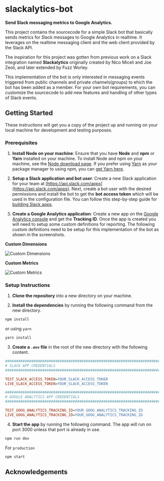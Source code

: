 # slackalytics-bot
**Send Slack messaging metrics to Google Analytics.**

This project contains the sourcecode for a simple Slack bot that basically sends metrics for Slack messages to Google Analytics in realtime. It leverages on the realtime messaging client and the web client provided by the Slack API.

The inspiration for this project was gotten from previous work on a Slack integration named **Slackalytics** originally created by Nico Miceli and Joe Zeoli, and later extended by Fuzz Worley.

This implementation of the bot is only interested in messaging events triggered from public channels and private channels(groups) to ehich the bot has been added as a member. For your own bot requirements, you can customize the sourcecode to add new features and handling of other types of Slack events.

## Getting Started

These instructions will get you a copy of the project up and running on your local machine for development and testing purposes.

### Prerequisites

1. **Install Node on your machine**: Ensure that you have **Node** and **npm** or **Yarn** installed on your machine. To install Node and npm on your machine, see the [Node download page](https://nodejs.org/en/download/). If you prefer using [Yarn](https://yarnpkg.com/) as your package manager to using npm, you can [get Yarn here](https://yarnpkg.com/en/docs/install).

2. **Setup a Slack application and bot user**: Create a new Slack application for your team at [https://api.slack.com/apps](https://api.slack.com/apps). Next, create a bot user with the desired permissions and install the bot to get the **bot access token** which will be used in the configuration file. You can follow this step-by-step guide for [building Slack apps](https://api.slack.com/slack-apps).

3. **Create a Google Analytics application**: Create a new app on the [Google Analytics console](https://analytics.google.com/analytics) and get the **Tracking ID**. Once the app is created you will need to setup some custom definitions for reporting. The following custom definitions need to be setup for this implementation of the bot as shown in the screenshots.

**Custom Dimensions**

![Custom Dimensions](https://i.imgur.com/akZSj2W.png)


**Custom Metrics**

![Custom Metrics](https://i.imgur.com/6wLyDE1.png)


### Setup Instructions

1. **Clone the repository** into a new directory on your machine.

2. **Install the dependencies** by running the following command from the new directory.

```sh
npm install
```

or using `yarn`

```sh
yarn install
```

3. **Create a `.env` file** in the root of the new directory with the following content.

```ini
###############################################################################
# SLACK APP CREDENTIALS
###############################################################################

TEST_SLACK_ACCESS_TOKEN=YOUR_SLACK_ACCESS_TOKEN
LIVE_SLACK_ACCESS_TOKEN=YOUR_SLACK_ACCESS_TOKEN

###############################################################################
# GOOGLE ANALYTICS APP CREDENTIALS
###############################################################################

TEST_GOOG_ANALYTICS_TRACKING_ID=YOUR_GOOG_ANALYTICS_TRACKING_ID
LIVE_GOOG_ANALYTICS_TRACKING_ID=YOUR_GOOG_ANALYTICS_TRACKING_ID
```

4. **Start the app** by running the following command. The app will run on port 3000 unless that port is already in use.

```sh
npm run dev
```

For `production`

```sh
npm start
```

## Acknowledgements

